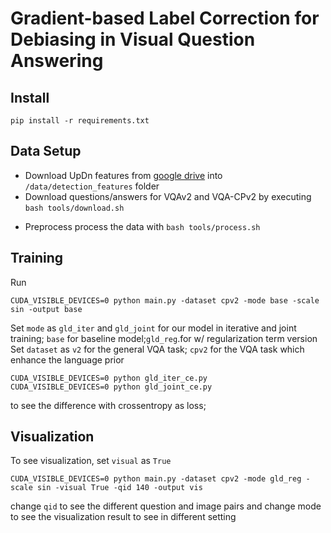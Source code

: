 # Gradient-based Label Correction for Debiasing in Visual Question Answering


## Install
```
pip install -r requirements.txt
```
## Data Setup
- Download UpDn features from [google drive](https://drive.google.com/drive/folders/1IXTsTudZtYLqmKzsXxIZbXfCnys_Izxr) into `/data/detection_features` folder
- Download questions/answers for VQAv2 and VQA-CPv2 by executing `bash tools/download.sh`
<!-- - Download visual cues/hints provided in [A negative case analysis of visual grounding methods for VQA](https://drive.google.com/drive/folders/1fkydOF-_LRpXK1ecgst5XujhyQdE6It7?usp=sharing) into `data/hints`. -->
- Preprocess process the data with `bash tools/process.sh`

## Training
Run
```
CUDA_VISIBLE_DEVICES=0 python main.py -dataset cpv2 -mode base -scale sin -output base
```
Set `mode` as `gld_iter` and `gld_joint` for our model in iterative and joint training; `base` for baseline model;`gld_reg`.for w/ regularization term version 
Set `dataset` as `v2` for the general VQA task; `cpv2` for the VQA task which enhance the language prior
```
CUDA_VISIBLE_DEVICES=0 python gld_iter_ce.py
CUDA_VISIBLE_DEVICES=0 python gld_joint_ce.py
```
to see the difference with crossentropy as loss;

## Visualization
To see visualization, set `visual` as `True`
```
CUDA_VISIBLE_DEVICES=0 python main.py -dataset cpv2 -mode gld_reg -scale sin -visual True -qid 140 -output vis
```
change `qid` to see the different question and image pairs
and change mode to see the visualization result to see in different setting
